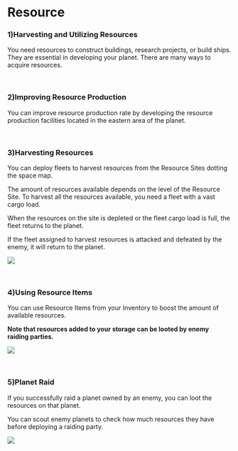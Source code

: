# Resource

### 1)Harvesting and Utilizing Resources

 You need resources to construct buildings, research projects, or build ships. They are essential in developing your planet. There are many ways to acquire resources.

<br>

### 2)Improving Resource Production

 You can improve resource production rate by developing the resource production facilities located in the eastern area of the planet.

<br>

### 3)Harvesting Resources

 You can deploy fleets to harvest resources from the Resource Sites dotting the space map.

The amount of resources available depends on the level of the Resource Site. To harvest all the resources available, you need a fleet with a vast cargo load.

When the resources on the site is depleted or the fleet cargo load is full, the fleet returns to the planet.

If the fleet assigned to harvest resources is attacked and defeated by the enemy, it will return to the planet.

![](http://d3bbxo4nelobc3.cloudfront.net/html/img/help/400_001resourcetype.jpg)

<br>

### 4)Using Resource Items

 You can use Resource Items from your Inventory to boost the amount of available resources.

**Note that resources added to your storage can be looted by enemy raiding parties.**

![](http://d3bbxo4nelobc3.cloudfront.net/html/img/help/400_004inventory.jpg)

<br>

### 5)Planet Raid

 If you successfully raid a planet owned by an enemy, you can loot the resources on that planet.

You can scout enemy planets to check how much resources they have before deploying a raiding party.

![](http://d3bbxo4nelobc3.cloudfront.net/html/img/help/400_005planetloot.jpg)